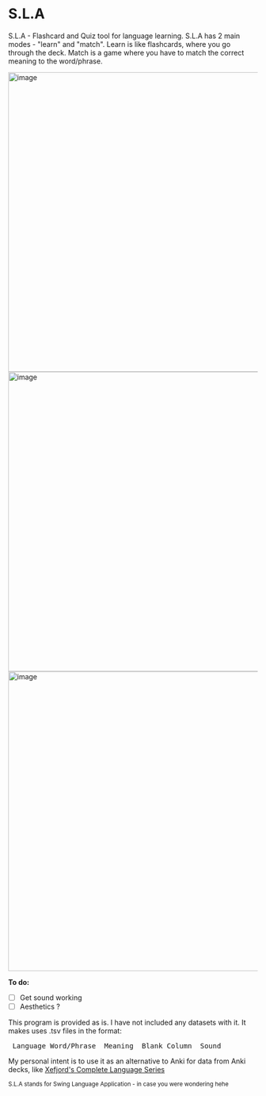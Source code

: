 # S.L.A
S.L.A - Flashcard and Quiz tool for language learning. S.L.A has 2 main modes - "learn" and "match". Learn is like flashcards, where you go through the deck. Match is a game where you have to match the correct meaning to the word/phrase.

<img width="800" height="604" alt="image" src="https://github.com/user-attachments/assets/45cf167b-60df-4058-9d29-6ef848f82204" />

<img width="800" height="604" alt="image" src="https://github.com/user-attachments/assets/e7905bdf-2f81-4ba1-80c6-6ae651ac9a63" />

<img width="800" height="604" alt="image" src="https://github.com/user-attachments/assets/595518b7-c277-4a1c-8b8a-607199a4f318" />

 
 <b>To do:</b>
 - [ ] Get sound working
 - [ ] Aesthetics ?

This program is provided as is. I have not included any datasets with it. It makes uses .tsv files in the format:

<pre> Language_Word/Phrase  Meaning  Blank_Column  Sound </pre>

My personal intent is to use it as an alternative to Anki for data from Anki decks, like [Xefjord's Complete Language Series](https://xefjord.wixsite.com/xefscompletelangs/courses) 

<sub>S.L.A stands for Swing Language Application - in case you were wondering hehe</sub>
